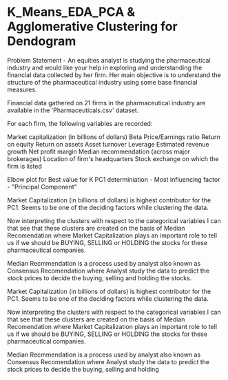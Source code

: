 # K_Means_EDA_PCA & Agglomerative Clustering for Dendogram

Problem Statement - 
An equities analyst is studying the pharmaceutical industry and would like your help in exploring and understanding the financial data collected by her firm. Her main objective is to understand the structure of the pharmaceutical industry using some base financial measures.

Financial data gathered on 21 firms in the pharmaceutical industry are available in the 'Pharmaceuticals.csv' dataset.

For each firm, the following variables are recorded:

Market capitalization (in billions of dollars)
Beta
Price/Earnings ratio
Return on equity
Return on assets
Asset turnover
Leverage
Estimated revenue growth
Net profit margin
Median recommendation (across major brokerages)
Location of firm's headquarters
Stock exchange on which the firm is listed

Elbow plot for Best value for K
PC1 determiniation - Most influencing factor  - "Principal Component" 

Market Capitalization (in billions of dollars) is highest contributor for the PC1. Seems to be one of the deciding factors while clustering the data.

Now interpreting the clusters with respect to the categorical variables I can that see that these clusters are created on the basis of Median Recomendation where Market Capitalization plays an important role to tell us if we should be BUYING, SELLING or HOLDING the stocks for these pharmaceutical companies.

Median Recmmendation is a process used by analyst also known as Consensus Recomendation where Analyst study the data to predict the stock prices to decide the buying, selling and holding
the stocks.

Market Capitalization (in billions of dollars) is highest contributor for the PC1. Seems to be one of the deciding factors while clustering the data.

Now interpreting the clusters with respect to the categorical variables I can that see that these clusters are created on the basis of Median Recomendation where Market Capitalization plays an important role to tell us if we should be BUYING, SELLING or HOLDING the stocks for these pharmaceutical companies.

Median Recmmendation is a process used by analyst also known as Consensus Recomendation where Analyst study the data to predict the stock prices to decide the buying, selling and holding
